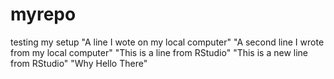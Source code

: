 # myrepo
testing my setup
"A line I wote on my local computer" 
"A second line I wrote from my local computer" 
"This is a line from RStudio"
"This is a new line from RStudio"
"Why Hello There"